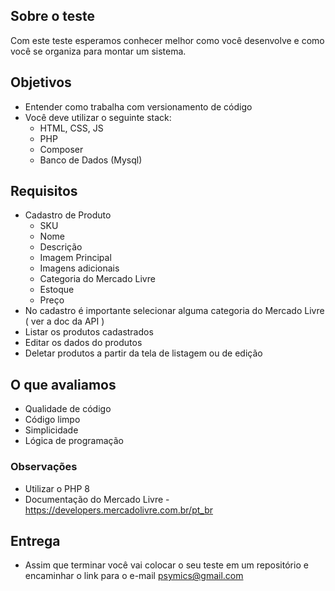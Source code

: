 ## Sobre o teste
Com este teste esperamos conhecer melhor como você desenvolve e como você se organiza para montar um sistema.


## Objetivos  
- Entender como trabalha com versionamento de código
- Você deve utilizar o seguinte stack:
	- HTML, CSS, JS	
	- PHP
	- Composer
	- Banco de Dados (Mysql)

## Requisitos
- Cadastro de Produto
	- SKU
	- Nome
	- Descrição
	- Imagem Principal
	- Imagens adicionais
	- Categoria do Mercado Livre
	- Estoque
	- Preço
- No cadastro é importante selecionar alguma categoria do Mercado Livre ( ver a doc da API ) 
- Listar os produtos cadastrados
- Editar os dados do produtos
- Deletar produtos a partir da tela de listagem ou de edição 


## O que avaliamos
- Qualidade de código  
- Código limpo
- Simplicidade
- Lógica de programação

### Observações
- Utilizar o PHP 8
- Documentação do Mercado Livre - https://developers.mercadolivre.com.br/pt_br


## Entrega
- Assim que terminar você vai colocar o seu teste em um repositório e encaminhar o link para o e-mail psymics@gmail.com

